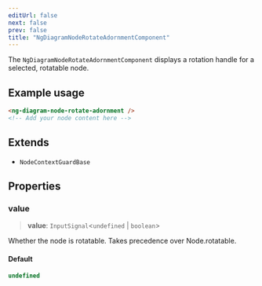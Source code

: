 ```yaml
---
editUrl: false
next: false
prev: false
title: "NgDiagramNodeRotateAdornmentComponent"
---
```


The `NgDiagramNodeRotateAdornmentComponent` displays a rotation handle for a selected, rotatable node.

## Example usage
```html
<ng-diagram-node-rotate-adornment />
<!-- Add your node content here -->
```

## Extends

- `NodeContextGuardBase`

## Properties

### value

> **value**: `InputSignal`\<`undefined` \| `boolean`\>

Whether the node is rotatable.
Takes precedence over Node.rotatable.

#### Default

```ts
undefined
```

